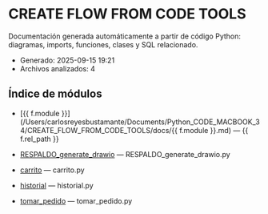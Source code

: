 # CREATE FLOW FROM CODE TOOLS

Documentación generada automáticamente a partir de código Python: diagramas, imports, funciones, clases y SQL relacionado.

- Generado: 2025-09-15 19:21
- Archivos analizados: 4

## Índice de módulos
- [{{ f.module }}](/Users/carlosreyesbustamante/Documents/Python_CODE_MACBOOK_34/CREATE_FLOW_FROM_CODE_TOOLS/docs/{{ f.module }}.md) — {{ f.rel_path }}

- [RESPALDO_generate_drawio](/Users/carlosreyesbustamante/Documents/Python_CODE_MACBOOK_34/CREATE_FLOW_FROM_CODE_TOOLS/docs/RESPALDO_generate_drawio.md) — RESPALDO_generate_drawio.py
- [carrito](/Users/carlosreyesbustamante/Documents/Python_CODE_MACBOOK_34/CREATE_FLOW_FROM_CODE_TOOLS/docs/carrito.md) — carrito.py
- [historial](/Users/carlosreyesbustamante/Documents/Python_CODE_MACBOOK_34/CREATE_FLOW_FROM_CODE_TOOLS/docs/historial.md) — historial.py
- [tomar_pedido](/Users/carlosreyesbustamante/Documents/Python_CODE_MACBOOK_34/CREATE_FLOW_FROM_CODE_TOOLS/docs/tomar_pedido.md) — tomar_pedido.py

